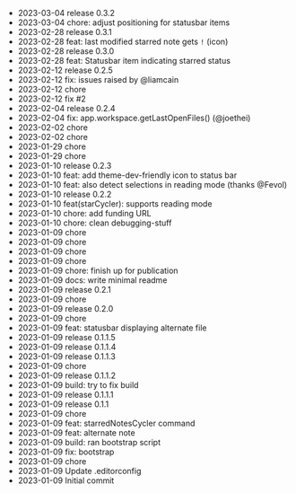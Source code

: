 - 2023-03-04	release 0.3.2
- 2023-03-04	chore: adjust positioning for statusbar items
- 2023-02-28	release 0.3.1
- 2023-02-28	feat: last modified starred note gets `!` (icon)
- 2023-02-28	release 0.3.0
- 2023-02-28	feat: Statusbar item indicating starred status
- 2023-02-12	release 0.2.5
- 2023-02-12	fix: issues raised by @liamcain
- 2023-02-12	chore
- 2023-02-12	fix #2
- 2023-02-04	release 0.2.4
- 2023-02-04	fix: app.workspace.getLastOpenFiles() (@joethei)
- 2023-02-02	chore
- 2023-02-02	chore
- 2023-01-29	chore
- 2023-01-29	chore
- 2023-01-10	release 0.2.3
- 2023-01-10	feat: add theme-dev-friendly icon to status bar
- 2023-01-10	feat: also detect selections in reading mode (thanks @Fevol)
- 2023-01-10	release 0.2.2
- 2023-01-10	feat(starCycler): supports reading mode
- 2023-01-10	chore: add funding URL
- 2023-01-10	chore: clean debugging-stuff
- 2023-01-09	chore
- 2023-01-09	chore
- 2023-01-09	chore
- 2023-01-09	chore
- 2023-01-09	chore: finish up for publication
- 2023-01-09	docs: write minimal readme
- 2023-01-09	release 0.2.1
- 2023-01-09	chore
- 2023-01-09	release 0.2.0
- 2023-01-09	chore
- 2023-01-09	feat: statusbar displaying alternate file
- 2023-01-09	release 0.1.1.5
- 2023-01-09	release 0.1.1.4
- 2023-01-09	release 0.1.1.3
- 2023-01-09	chore
- 2023-01-09	release 0.1.1.2
- 2023-01-09	build: try to fix build
- 2023-01-09	release 0.1.1.1
- 2023-01-09	release 0.1.1
- 2023-01-09	chore
- 2023-01-09	feat: starredNotesCycler command
- 2023-01-09	feat: alternate note
- 2023-01-09	build: ran bootstrap script
- 2023-01-09	fix: bootstrap
- 2023-01-09	chore
- 2023-01-09	Update .editorconfig
- 2023-01-09	Initial commit
